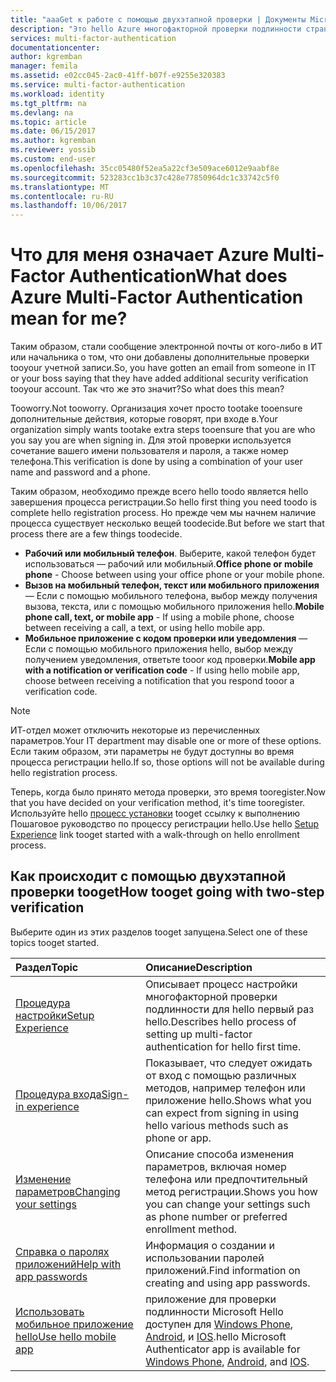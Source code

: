 ```yaml
---
title: "aaaGet к работе с помощью двухэтапной проверки | Документы Microsoft"
description: "Это hello Azure многофакторной проверки подлинности страница, которая призвана помочь конечным пользователям с начало работы с Azure Multi-factor Authentication."
services: multi-factor-authentication
documentationcenter: 
author: kgremban
manager: femila
ms.assetid: e02cc045-2ac0-41ff-b07f-e9255e320383
ms.service: multi-factor-authentication
ms.workload: identity
ms.tgt_pltfrm: na
ms.devlang: na
ms.topic: article
ms.date: 06/15/2017
ms.author: kgremban
ms.reviewer: yossib
ms.custom: end-user
ms.openlocfilehash: 35cc05480f52ea5a22cf3e509ace6012e9aabf8e
ms.sourcegitcommit: 523283cc1b3c37c428e77850964dc1c33742c5f0
ms.translationtype: MT
ms.contentlocale: ru-RU
ms.lasthandoff: 10/06/2017
---
```

# <a name="what-does-azure-multi-factor-authentication-mean-for-me"></a><span data-ttu-id="4dc85-103">Что для меня означает Azure Multi-Factor Authentication</span><span class="sxs-lookup"><span data-stu-id="4dc85-103">What does Azure Multi-Factor Authentication mean for me?</span></span>
<span data-ttu-id="4dc85-104">Таким образом, стали сообщение электронной почты от кого-либо в ИТ или начальника о том, что они добавлены дополнительные проверки tooyour учетной записи.</span><span class="sxs-lookup"><span data-stu-id="4dc85-104">So, you have gotten an email from someone in IT or your boss saying that they have added additional security verification tooyour account.</span></span>  <span data-ttu-id="4dc85-105">Так что же это значит?</span><span class="sxs-lookup"><span data-stu-id="4dc85-105">So what does this mean?</span></span>

<span data-ttu-id="4dc85-106">Tooworry.</span><span class="sxs-lookup"><span data-stu-id="4dc85-106">Not tooworry.</span></span> <span data-ttu-id="4dc85-107">Организация хочет просто tootake tooensure дополнительные действия, которые говорят, при входе в.</span><span class="sxs-lookup"><span data-stu-id="4dc85-107">Your organization simply wants tootake extra steps tooensure that you are who you say you are when signing in.</span></span> <span data-ttu-id="4dc85-108">Для этой проверки используется сочетание вашего имени пользователя и пароля, а также номер телефона.</span><span class="sxs-lookup"><span data-stu-id="4dc85-108">This verification is done by using a combination of your user name and password and a phone.</span></span>  

<span data-ttu-id="4dc85-109">Таким образом, необходимо прежде всего hello toodo является hello завершения процесса регистрации.</span><span class="sxs-lookup"><span data-stu-id="4dc85-109">So hello first thing you need toodo is complete hello registration process.</span></span>  <span data-ttu-id="4dc85-110">Но прежде чем мы начнем наличие процесса существует несколько вещей toodecide.</span><span class="sxs-lookup"><span data-stu-id="4dc85-110">But before we start that process there are a few things toodecide.</span></span>

* <span data-ttu-id="4dc85-111">**Рабочий или мобильный телефон**. Выберите, какой телефон будет использоваться — рабочий или мобильный.</span><span class="sxs-lookup"><span data-stu-id="4dc85-111">**Office phone or mobile phone** - Choose between using your office phone or your mobile phone.</span></span>
* <span data-ttu-id="4dc85-112">**Вызов на мобильный телефон, текст или мобильного приложения** — Если с помощью мобильного телефона, выбор между получения вызова, текста, или с помощью мобильного приложения hello.</span><span class="sxs-lookup"><span data-stu-id="4dc85-112">**Mobile phone call, text, or mobile app** - If using a mobile phone, choose between receiving a call, a text, or using hello mobile app.</span></span>
* <span data-ttu-id="4dc85-113">**Мобильное приложение с кодом проверки или уведомления** — Если с помощью мобильного приложения hello, выбор между получением уведомления, ответьте tooor код проверки.</span><span class="sxs-lookup"><span data-stu-id="4dc85-113">**Mobile app with a notification or verification code** - If using hello mobile app, choose between receiving a notification that you respond tooor a verification code.</span></span>

> [!NOTE]
> <span data-ttu-id="4dc85-114">ИТ-отдел может отключить некоторые из перечисленных параметров.</span><span class="sxs-lookup"><span data-stu-id="4dc85-114">Your IT department may disable one or more of these options.</span></span>  <span data-ttu-id="4dc85-115">Если таким образом, эти параметры не будут доступны во время процесса регистрации hello.</span><span class="sxs-lookup"><span data-stu-id="4dc85-115">If so, those options will not be available during hello registration process.</span></span>  

<span data-ttu-id="4dc85-116">Теперь, когда было принято метода проверки, это время tooregister.</span><span class="sxs-lookup"><span data-stu-id="4dc85-116">Now that you have decided on your verification method, it's time tooregister.</span></span> <span data-ttu-id="4dc85-117">Используйте hello [процесс установки](multi-factor-authentication-end-user-first-time.md) tooget ссылку к выполнению Пошаговое руководство по процессу регистрации hello.</span><span class="sxs-lookup"><span data-stu-id="4dc85-117">Use hello [Setup Experience](multi-factor-authentication-end-user-first-time.md) link tooget started with a walk-through on hello enrollment process.</span></span>

## <a name="how-tooget-going-with-two-step-verification"></a><span data-ttu-id="4dc85-118">Как происходит с помощью двухэтапной проверки tooget</span><span class="sxs-lookup"><span data-stu-id="4dc85-118">How tooget going with two-step verification</span></span>
<span data-ttu-id="4dc85-119">Выберите один из этих разделов tooget запущена.</span><span class="sxs-lookup"><span data-stu-id="4dc85-119">Select one of these topics tooget started.</span></span>

| <span data-ttu-id="4dc85-120">Раздел</span><span class="sxs-lookup"><span data-stu-id="4dc85-120">Topic</span></span> | <span data-ttu-id="4dc85-121">Описание</span><span class="sxs-lookup"><span data-stu-id="4dc85-121">Description</span></span> |
|:--- |:--- |
| [<span data-ttu-id="4dc85-122">Процедура настройки</span><span class="sxs-lookup"><span data-stu-id="4dc85-122">Setup Experience</span></span>](multi-factor-authentication-end-user-first-time.md) |<span data-ttu-id="4dc85-123">Описывает процесс настройки многофакторной проверки подлинности для hello первый раз hello.</span><span class="sxs-lookup"><span data-stu-id="4dc85-123">Describes hello process of setting up multi-factor authentication for hello first time.</span></span> |
| [<span data-ttu-id="4dc85-124">Процедура входа</span><span class="sxs-lookup"><span data-stu-id="4dc85-124">Sign-in experience</span></span>](multi-factor-authentication-end-user-signin.md) |<span data-ttu-id="4dc85-125">Показывает, что следует ожидать от вход с помощью различных методов, например телефон или приложение hello.</span><span class="sxs-lookup"><span data-stu-id="4dc85-125">Shows what you can expect from signing in using hello various methods such as phone or app.</span></span> |
| [<span data-ttu-id="4dc85-126">Изменение параметров</span><span class="sxs-lookup"><span data-stu-id="4dc85-126">Changing your settings</span></span>](multi-factor-authentication-end-user-manage-settings.md) |<span data-ttu-id="4dc85-127">Описание способа изменения параметров, включая номер телефона или предпочтительный метод регистрации.</span><span class="sxs-lookup"><span data-stu-id="4dc85-127">Shows you how you can change your settings such as phone number or preferred enrollment method.</span></span> |
| [<span data-ttu-id="4dc85-128">Справка о паролях приложений</span><span class="sxs-lookup"><span data-stu-id="4dc85-128">Help with app passwords</span></span>](multi-factor-authentication-end-user-app-passwords.md) |<span data-ttu-id="4dc85-129">Информация о создании и использовании паролей приложений.</span><span class="sxs-lookup"><span data-stu-id="4dc85-129">Find information on creating and using app passwords.</span></span> |
| [<span data-ttu-id="4dc85-130">Использовать мобильное приложение hello</span><span class="sxs-lookup"><span data-stu-id="4dc85-130">Use hello mobile app</span></span>](microsoft-authenticator-app-how-to.md) |<span data-ttu-id="4dc85-131">приложение для проверки подлинности Microsoft Hello доступен для [Windows Phone](http://go.microsoft.com/fwlink/?Linkid=825071), [Android](http://go.microsoft.com/fwlink/?Linkid=825072), и [IOS](http://go.microsoft.com/fwlink/?Linkid=825073).</span><span class="sxs-lookup"><span data-stu-id="4dc85-131">hello Microsoft Authenticator app is available for [Windows Phone](http://go.microsoft.com/fwlink/?Linkid=825071), [Android](http://go.microsoft.com/fwlink/?Linkid=825072), and [IOS](http://go.microsoft.com/fwlink/?Linkid=825073).</span></span> |

